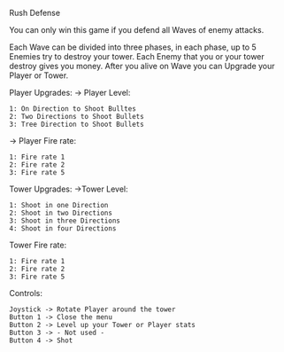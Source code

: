 Rush Defense

You can only win this game if you defend all Waves of enemy attacks.

Each Wave can be divided into three phases, in each phase, up to 5 Enemies try to destroy your tower. Each Enemy that you or your tower destroy gives you money. After you alive on Wave you can Upgrade your Player or Tower.

Player Upgrades: 
-> Player Level: 

	1: On Direction to Shoot Bulltes 
	2: Two Directions to Shoot Bullets 
	3: Tree Direction to Shoot Bullets 
	
-> Player Fire rate: 

	1: Fire rate 1	
	2: Fire rate 2
	3: Fire rate 5

Tower Upgrades:
->Tower Level:

	1: Shoot in one Direction
	2: Shoot in two Directions
	3: Shoot in three Directions 
	4: Shoot in four Directions 
	
Tower Fire rate:

	1: Fire rate 1
	2: Fire rate 2
	3: Fire rate 5
	
Controls:
	
	Joystick -> Rotate Player around the tower
	Button 1 -> Close the menu
	Button 2 -> Level up your Tower or Player stats
	Button 3 -> - Not used -
	Button 4 -> Shot
	
